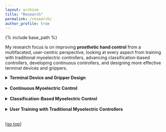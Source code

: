 ```yaml
---
layout: archive
title: "Research"
permalink: /research/
author_profile: true
---
```


{% include base_path %}

My research focus is on improving **prosthetic hand control** from a multifaceted, user-centric perspective, looking at every aspect from training with traditional myoelectric controllers, advancing classification-based controllers, developing continuous controllers, and designing more effective terminal devices and grippers.

<details>
  <summary><strong>Terminal Device and Gripper Design</strong></summary>

  <strong>The Hydra Hand</strong>
  <table width="100%" style="border:0px solid white; width:100%">
    <tr style="border:0px;">
      <td width="300" style="border:0px; vertical-align:top"><img src="https://digbychappell.github.io//images/research/hydra.gif" align="right" width="300px"></td>
      <td width="450" style="border:0px; vertical-align:top"> <a href="https://ieeexplore.ieee.org/document/10268091">The Hydra Hand: A Mode-Switching Underactuated Gripper with Precision and Power Grasping Modes</a>
        <br><b>Digby Chappell</b>, Fernando Bello, Petar Kormushev, and Nicolas Rojas.<br>
        <i>IEEE Robotics and Automation Letters (RA-L), to be presented at ICRA.</i> <b>2023</b>.<br>
        <a href="https://arxiv.org/abs/2309.14266.pdf">Paper</a> | <a href="https://www.youtube.com/watch?v=upLHX3POim0">Video</a>
      </td>
    </tr>
  </table>
  Human hands are able to grasp a wide range of object sizes, shapes, and weights, achieved via reshaping and altering their apparent grasping stiffness between compliant power and rigid precision. Achieving similar versatility in robotic hands remains a challenge, which has often been addressed by adding extra controllable degrees of freedom, tactile sensors, or specialised extra grasping hardware, at the cost of control complexity and robustness. We introduce a novel reconfigurable four-fingered two-actuator underactuated gripper -- the Hydra Hand -- that switches between compliant power and rigid precision grasps using a single motor, while generating grasps via a single hydraulic actuator -- exhibiting adaptive grasping between finger pairs, enabling the power grasping of two objects simultaneously. The mode switching mechanism and the hand's kinematics are presented and analysed, and performance is tested on two grasping benchmarks: one focused on rigid objects, and the other on items of clothing. The Hydra Hand is shown to excel at grasping large and irregular objects, and small objects with its respective compliant power and rigid precision configurations. The hand's versatility is then showcased by executing the challenging manipulation task of safely grasping and placing a bunch of grapes, and then plucking a single grape from the bunch.

</details>
<br>

<details>
  <summary><strong>Continuous Myoelectric Control</strong></summary>

  <strong>Haptic Feedback Armband</strong>
  <table width="100%" style="border:0px solid white; width:100%">
    <tr style="border:0px;">
      <td align="center" width="750" style="border:0px;"><img src="https://digbychappell.github.io//images/research/haptic_armband.png" width="600"></td>
      </td>
    </tr>
    <tr style="border:0px;">
      <td width="750" style="border:0px;"> <a href="https://link.springer.com/chapter/10.1007/978-3-031-06249-0_16">A Multi-Modal Haptic Armband for Finger-Level Sensory Feedback from a Prosthetic Hand</a>
        <br>Alexandre Berkovic, Colin Laganier, <b>Digby Chappell</b>, Thrishantha Nanayakkara, Fernando Bello, Petar Kormushev, and Nicolas Rojas.<br>
        <i>Eurohaptics.</i> <b>2022</b>.<br>
        <a href="https://link.springer.com/content/pdf/10.1007/978-3-031-06249-0_16.pdf">Paper</a> | <a href="https://webcast.tuhh.de/Mediasite/Play/bdcfa56e8f1c4593a4690fd58b644c2d1d">Presentation</a>
      </td>
    </tr>
  </table>
  This paper presents the implementation and evaluation of three specific, yet complementary, mechanisms of haptic feedback---namely normal displacement, tangential position, and vibration---to render, at a finger-level, aspects of touch and proprioception from a prosthetic hand without specialised sensors. This feedback is executed by an armband worn around the upper arm divided into five somatotopic modules, one per each finger. To evaluate the system, just-noticeable difference experiments for normal displacement and tangential position were carried out, validating that users are most sensitive to feedback from modules located on glabrous (hairless) skin regions of the upper arm. Moreover, users identifying finger-level contact using multi-modal feedback of vibration followed by normal displacement performed significantly better than those using vibration feedback alone, particularly when reporting exact combinations of fingers. Finally, the point of subjective equality of tangential position feedback was measured simultaneously for all modules, which showed promising results, but indicated that further development is required to achieve full finger-level position rendering.

</details>
<br>

<details>
  <summary><strong>Classification-Based Myoelectric Control</strong></summary>

  <strong>Control with Minimal Data</strong><br>
  <table width="100%" style="border:0px solid white; width:100%">
    <tr style="border:0px;">
      <td align="center" width="750" style="border:0px;"><img src="https://digbychappell.github.io//images/research/wass_discrete.gif" width="600"></td>
      </td>
    </tr>
    <tr style="border:0px;">
      <td width="750" style="border:0px;"> <a href="https://ieeexplore.ieee.org/abstract/document/9896480/">Towards Instant Calibration in Myoelectric Prosthetic Hands: A Highly Data-Efficient Controller Based on the Wasserstein Distance (Oral Presentation)</a>
        <br><b>Digby Chappell</b>, Zeyu Yang, Honn Wee Son, Fernando Bello, Petar Kormushev, and Nicolas Rojas.<br>
        <i>IEEE International Conference on Rehabilitation Robotics (ICORR).</i> <b>2022</b>.<br>
        <a href="https://spiral.imperial.ac.uk/bitstream/10044/1/96928/2/Conference_Paper___ICORR_2022___Wasserstein_Control.pdf">Paper</a> | <a href="https://www.youtube.com/watch?v=AWtHQU4buZI">Video</a> | <a href="https://www.youtube.com/watch?v=O_SNMl11OJY">Presentation</a>
      </td>
    </tr>
  </table>
Prosthetic hand control research typically focuses on developing increasingly complex controllers to achieve diminishing returns in pattern recognition of muscle activity signals, making models less suitable for user calibration. Some works have investigated transfer learning to alleviate this, but such approaches increase model size dramatically---thus reducing their suitability for implementation on real prostheses. In this work, we propose a novel, non-parametric controller that uses the Wasserstein distance to compare the distribution of incoming signals to those of a set of reference distributions, with the intended action classified as the closest distribution. This controller requires only a single capture of data per reference distribution, making calibration almost instantaneous. Preliminary experiments building a reference library show that, in theory, users are able to produce up to 9 distinguishable muscle activity patterns. However, in practice, variation when repeating actions reduces this. Controller accuracy results show that 10 participants without and 1 participant with upper limb difference were able to use the controller with a maximum of two recalibrations to perform 6 actions at an average accuracy of 89.9% and 86.7%, respectively. Practical experiments show that the controller allows users to complete all tasks of the Jebsen-Taylor Hand Function Test, although the task of picking and placing small common objects required on average more time than the protocol’s maximum time.
  <br><br>
  
  <strong>Embedded Deep Learning-Based Control (ICRA 2022)</strong><br>
  <table width="100%" style="border:0px solid white; width:100%">
    <tr style="border:0px;">
      <td width="300" style="border:0px; vertical-align:top"><img src="https://digbychappell.github.io//images/research/embedded.png" align="right" width="300px"></td>
      <td width="450" style="border:0px; vertical-align:top"> <a href="https://ieeexplore.ieee.org/abstract/document/9811741/">Instinctive Real-time sEMG-Based Control of Prosthetic Hand with Reduced Data Acquisition and Embedded Deep Learning Training</a>
        <br>Zeyu Yang, Angus B. Clark, <b>Digby Chappell</b>, and Nicolas Rojas.<br>
        <i>IEEE International Conference on Robotics and Automation (ICRA).</i> <b>2023</b>.<br>
        <a href="https://drive.google.com/file/u/0/d/1RFQpLkuLijaY43AA8kR5XPqLvcGlExeF/view">Paper</a> | <a href="https://www.youtube.com/watch?v=fXIlpW6o_YA">Presentation</a>
      </td>
    </tr>
  </table>
Achieving instinctive multi-grasp control of prosthetic hands typically still requires a large number of sensors, such as electromyography (EMG) electrodes mounted on a residual limb, that can be costly and time consuming to position, with their signals difficult to classify. Deep-learning-based EMG classifiers however have shown promising results over traditional methods, yet due to high computational requirements, limited work has been done with in-prosthetic training. By targeting specific muscles non-invasively, separating grasping action into hold and release states, and implementing data augmentation, we show in this paper that accurate results for embedded, instinctive, multi-grasp control can be achieved with only 2 low-cost sensors, a simple neural network, and minimal amount of training data. The presented controller, which is based on only 2 surface EMG (sEMG) channels, is implemented in an enhanced version of the OLYMPIC prosthetic hand. Results demonstrate that the controller is capable of identifying all 7 specified grasps and gestures with 93% accuracy, and is successful in achieving several real-life tasks in a real world setting.

</details>
<br>

<details>
  <summary><strong>User Training with Traditional Myoelectric Controllers</strong></summary>

  <strong>Virtual Reality Training</strong><br>
  <table width="100%" style="border:0px solid white; width:100%">
    <tr style="border:0px;">
      <td width="300" style="border:0px; vertical-align:top"><img src="https://digbychappell.github.io//images/research/vr_training.png" align="right" width="300px"></td>
      <td width="450" style="border:0px; vertical-align:top"> <a href="https://ieeexplore.ieee.org/abstract/document/9714006">Virtual Reality Pre-Prosthetic Hand Training with Physics Simulation and Robotic Force Interaction</a>
        <br><b>Digby Chappell</b>, Honn Wee Son, Angus B. Clark, Zeyu Yang, Fernando Bello, Petar Kormushev, and Nicolas Rojas.<br>
        <i>IEEE Robotics and Automation Letters (RA-L), presented at ICRA.</i> <b>2022</b>.<br>
        <a href="https://spiral.imperial.ac.uk/bitstream/10044/1/95373/2/Conference_Paper___ICRA_2022___VR_Prosthetic_Hand_Feedback_Resubmission.pdf">Paper</a> | <a href="https://www.youtube.com/watch?v=beY-pm6CNCM">Video</a> | <a href="https://www.youtube.com/watch?v=8G7L77RqZ6o">Presentation</a>
      </td>
    </tr>
  </table>
  Virtual reality (VR) rehabilitation systems have been proposed to enable prosthetic hand users to perform training before receiving their prosthesis. Improving pre-prosthetic training to be more representative and better prepare the patient for prosthesis use is a crucial step forwards in rehabilitation. However, existing VR platforms lack realism and accuracy in terms of the virtual hand and the forces produced when interacting with the environment. To address these shortcomings, this work presents a VR training platform based on accurate simulation of an anthropomorphic prosthetic hand, utilising an external robot arm to render realistic forces that the user would feel at the attachment point of their prosthesis. Experimental results with participants without upper limb difference show that training with this platform leads to a significant improvement in Box and Block scores compared to training in VR alone and a control group with no prior training. Results performing pick-and-place tasks with a wider range of objects demonstrates that training in VR alone negatively impacts performance, whereas the proposed platform has no significant impact on performance. User perception results highlight that the platform is much closer to using a physical prosthesis in terms of physical demand and effort, however frustration is significantly higher during training.

</details>
<br>

[[go top](https://digbychappell.github.io/research/)]  

